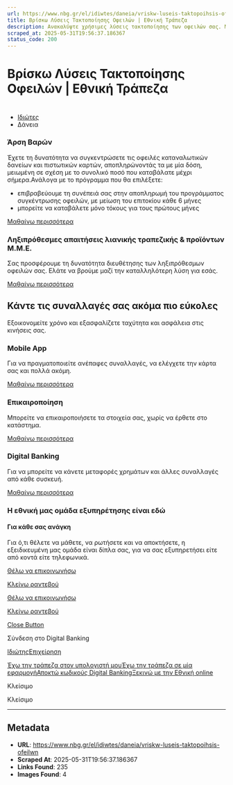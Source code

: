 ```yaml
---
url: https://www.nbg.gr/el/idiwtes/daneia/vriskw-luseis-taktopoihsis-ofeilwn
title: Βρίσκω Λύσεις Τακτοποίησης Οφειλών | Εθνική Τράπεζα
description: Ανακαλύψτε χρήσιμες λύσεις τακτοποίησης των οφειλών σας. Μπείτε στο site της Εθνικής Τράπεζας για περισσότερες πληροφορίες!
scraped_at: 2025-05-31T19:56:37.186367
status_code: 200
---
```


# Βρίσκω Λύσεις Τακτοποίησης Οφειλών | Εθνική Τράπεζα

# 

  * [Ιδιώτες](/el/idiwtes)
  * Δάνεια 

### Άρση Βαρών

Έχετε τη δυνατότητα να συγκεντρώσετε τις οφειλές καταναλωτικών δανείων και πιστωτικών καρτών, αποπληρώνοντάς τα με μία δόση, μειωμένη σε σχέση με το συνολικό ποσό που καταβάλατε μέχρι σήμερα.Ανάλογα με το πρόγραμμα που θα επιλέξετε: 

  * επιβραβεύουμε τη συνέπειά σας στην αποπληρωμή του προγράμματος συγκέντρωσης οφειλών, με μείωση του επιτοκίου κάθε 6 μήνες
  * μπορείτε να καταβάλετε μόνο τόκους για τους πρώτους μήνες

[ Μαθαίνω περισσότερα ](/el/idiwtes/daneia/sugkentrwsi-ofeilwn/arsi-varwn-ofeiletwn-ete)

### Ληξιπρόθεσμες απαιτήσεις λιανικής τραπεζικής & προϊόντων Μ.Μ.Ε. 

Σας προσφέρουμε τη δυνατότητα διευθέτησης των ληξιπρόθεσμων οφειλών σας. Ελάτε να βρούμε μαζί την καταλληλότερη λύση για εσάς.

[ Μαθαίνω περισσότερα ](/el/idiwtes/daneia/sugkentrwsi-ofeilwn/liksiprothesmes-ofeiles)

## Κάντε τις συναλλαγές σας ακόμα πιο εύκολες

Εξοικονομείτε χρόνο και εξασφαλίζετε ταχύτητα και ασφάλεια στις κινήσεις σας.

### Mobile App

Για να πραγματοποιείτε ανέπαφες συναλλαγές, να ελέγχετε την κάρτα σας και πολλά ακόμη.

[ Μαθαίνω περισσότερα ](/el/idiwtes/kathimerines-sunallages/digital-banking/mobile-banking)

### Επικαιροποίηση

Μπορείτε να επικαιροποιήσετε τα στοιχεία σας, χωρίς να έρθετε στο κατάστημα.

[ Μαθαίνω περισσότερα ](/el/idiwtes/kathimerines-sunallages/digital-banking/dunatotites-internet-mobile-banking/epikairopoiisi-stoixeiwn-sthn-ethniki-trapeza-meso-digital-banking)

### Digital Banking

Για να μπορείτε να κάνετε μεταφορές χρημάτων και άλλες συναλλαγές από κάθε συσκευή.

[ Μαθαίνω περισσότερα ](/el/idiwtes/kathimerines-sunallages/digital-banking)

### Η εθνική μας ομάδα εξυπηρέτησης είναι εδώ

#### Για κάθε σας ανάγκη

Για ό,τι θέλετε να μάθετε, να ρωτήσετε και να αποκτήσετε, η εξειδικευμένη μας ομάδα είναι δίπλα σας, για να σας εξυπηρετήσει είτε από κοντά είτε τηλεφωνικά.

[Θέλω να επικοινωνήσω](/el/footer/epikoinwnia)

[ Κλείνω ραντεβού ](#)

[Θέλω να επικοινωνήσω](/el/footer/epikoinwnia)

[ Κλείνω ραντεβού ](#)

[Close Button](#)

Σύνδεση στο Digital Banking

[Ιδιώτης](https://ibank.nbg.gr/web/?loginType=retail)[Επιχείρηση](https://ibank.nbg.gr/web/?loginType=corporate)

[Έχω την τράπεζα στον υπολογιστή μου](/el/idiwtes/kathimerines-sunallages/digital-banking/internet-banking)[Έχω την τράπεζα σε μία εφαρμογή](/el/idiwtes/kathimerines-sunallages/digital-banking/mobile-banking)[Αποκτώ κωδικούς Digital Banking](/el/idiwtes/kathimerines-sunallages/digital-banking/dunatotites-internet-mobile-banking/ekdosi-kwdikwn-digital-banking)[Ξεκινώ με την Εθνική online](/el/idiwtes/kathimerines-sunallages/digital-banking/ksekiniste-me-thn-ethniki-online)

Κλείσιμο

Κλείσιμο

---

## Metadata

- **URL**: https://www.nbg.gr/el/idiwtes/daneia/vriskw-luseis-taktopoihsis-ofeilwn
- **Scraped At**: 2025-05-31T19:56:37.186367
- **Links Found**: 235
- **Images Found**: 4
